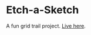 # Etch-a-Sketch

A fun grid trail project. [Live here](https://nirvaanbal.github.io/etch-a-sketch).
